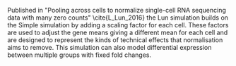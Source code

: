 Published in "Pooling across cells to normalize single-cell RNA sequencing data with many zero counts" \cite{L_Lun_2016} the Lun simulation builds on the Simple simulation by adding a scaling factor for each cell. These factors are used to adjust the gene means giving a different mean for each cell and are designed to represent the kinds of technical effects that normalisation aims to remove. This simulation can also model differential expression between multiple groups with fixed fold changes.